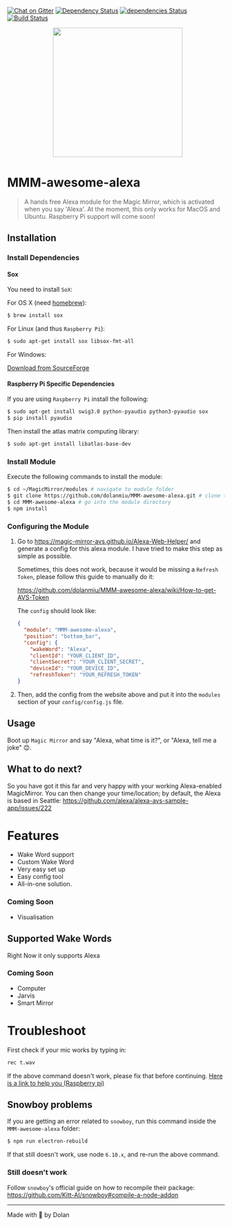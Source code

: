 [![Chat on Gitter][gitter-image]][gitter-url]
[![Dependency Status][gemnasium-image]][gemnasium-url]
[![dependencies Status][daviddm-image]][daviddm-url]
[![Build Status][travis-image]][travis-url]

<p align="center">
   <img src="https://images.seeklogo.net/2017/03/amazon-alexa-logo.png" height="300">
<p>

# MMM-awesome-alexa
> A hands free Alexa module for the Magic Mirror, which is activated when you say 'Alexa'.
> At the moment, this only works for MacOS and Ubuntu. Raspberry Pi support will come soon!

## Installation

### Install Dependencies
#### Sox
You need to install `SoX`:

For OS X (need [homebrew](https://brew.sh/)):

```bash
$ brew install sox
```

For Linux (and thus `Raspberry Pi`):

```bash
$ sudo apt-get install sox libsox-fmt-all
```

For Windows:

[Download from SourceForge](https://sourceforge.net/projects/sox/files/latest/download)

#### Raspberry Pi Specific Dependencies
If you are using `Raspberry Pi` install the following:
```bash
$ sudo apt-get install swig3.0 python-pyaudio python3-pyaudio sox
$ pip install pyaudio
```

Then install the atlas matrix computing library:

```bash
$ sudo apt-get install libatlas-base-dev
```
   
### Install Module
Execute the following commands to install the module:
```bash
$ cd ~/MagicMirror/modules # navigate to module folder
$ git clone https://github.com/dolanmiu/MMM-awesome-alexa.git # clone this repository
$ cd MMM-awesome-alexa # go into the module directory
$ npm install
```

### Configuring the Module
1. Go to https://magic-mirror-avs.github.io/Alexa-Web-Helper/ and generate a config for this alexa module. I have tried to make this step as simple as possible.
   
   Sometimes, this does not work, because it would be missing a `Refresh Token`, please follow this guide to manually do it:

   https://github.com/dolanmiu/MMM-awesome-alexa/wiki/How-to-get-AVS-Token

   The `config` should look like:

   ```json
   {
     "module": "MMM-awesome-alexa",
     "position": "bottom_bar",
     "config": {
       "wakeWord": "Alexa",
       "clientId": "YOUR_CLIENT_ID",
       "clientSecret": "YOUR_CLIENT_SECRET",
       "deviceId": "YOUR_DEVICE_ID",
       "refreshToken": "YOUR_REFRESH_TOKEN"
   }
   ```

2. Then, add the config from the website above and put it into the `modules` section of your `config/config.js` file.

## Usage
Boot up `Magic Mirror` and say "Alexa, what time is it?", or "Alexa, tell me a joke" 😊.

## What to do next?
So you have got it this far and very happy with your working Alexa-enabled MagicMirror. You can then change your time/location; by default, the Alexa is based in Seattle: https://github.com/alexa/alexa-avs-sample-app/issues/222

# Features
- Wake Word support
- Custom Wake Word
- Very easy set up
- Easy config tool
- All-in-one solution.

### Coming Soon
- Visualisation

## Supported Wake Words
Right Now it only supports Alexa

### Coming Soon
- Computer
- Jarvis
- Smart Mirror

# Troubleshoot
First check if your mic works by typing in:
```bash
rec t.wav
```

If the above command doesn't work, please fix that before continuing. [Here is a link to help you (Raspberry pi)](https://www.raspberrypi.org/forums/viewtopic.php?t=13088&p=332703)

## Snowboy problems
If you are getting an error related to `snowboy`, run this command inside the `MMM-awesome-alexa` folder:

```bash
$ npm run electron-rebuild
```

If that still doesn't work, use node `6.10.x`, and re-run the above command.

### Still doesn't work
Follow `snowboy`'s official guide on how to recompile their package:
https://github.com/Kitt-AI/snowboy#compile-a-node-addon

---

Made with 💖 by Dolan

[gitter-image]: https://badges.gitter.im/dolanmiu/awesome-alexa.svg
[gitter-url]: https://gitter.im/awesome-alexa/Lobby

[gemnasium-image]: https://gemnasium.com/badges/github.com/dolanmiu/MMM-awesome-alexa.svg
[gemnasium-url]: https://gemnasium.com/github.com/dolanmiu/MMM-awesome-alexa

[travis-image]: https://travis-ci.org/dolanmiu/MMM-awesome-alexa.svg?branch=master
[travis-url]: https://travis-ci.org/dolanmiu/MMM-awesome-alexa

[daviddm-image]: https://david-dm.org/dolanmiu/MMM-awesome-alexa/status.svg
[daviddm-url]: https://david-dm.org/dolanmiu/MMM-awesome-alexa
